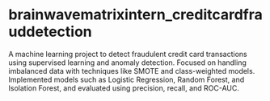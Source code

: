 # brainwavematrixintern_creditcardfrauddetection
A machine learning project to detect fraudulent credit card transactions using supervised learning and anomaly detection. Focused on handling imbalanced data with techniques like SMOTE and class-weighted models. Implemented models such as Logistic Regression, Random Forest, and Isolation Forest, and evaluated using precision, recall, and ROC-AUC.
